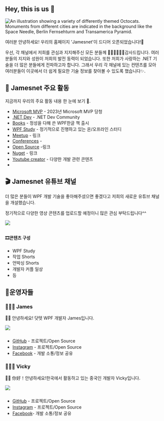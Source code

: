 ## Hey, this is us 👋

![An illustration showing a variety of differently themed Octocats. Monuments from different cities are indicated in the background like the Space Needle, Berlin Fernsehturm and Transamerica Pyramid.](https://user-images.githubusercontent.com/3369400/133268513-5bfe2f93-4402-42c9-a403-81c9e86934b6.jpeg)

여러분 안녕하세요! 우리의 홈페이지 'Jamesnet'이 드디어 오픈되었습니다!🎉

우선, 각 채널에서 저희를 관심과 지지해주신 모든 분들께 🙇🏻‍♀️🙇🏻‍♂️감사드립니다. 여러분들의 지지와 성원이 저희의 발전 동력이 되었습니다. 또한 저희가 사랑하는 .NET 기술을 더 많은 분들에게 전파하고자 합니다. 그래서 우리 각 채널에 있는 컨텐츠를 모아 여러분들이 이곳에서 더 쉽게 필요한 기술 정보를 찾아볼 수 있도록 했습니다✨.


## 📝 Jamesnet 주요 활동

지금까지 우리의 주요 활동 내용 한 눈에 보기  🙌.

- [Microsoft MVP](https://mvp.microsoft.com/en-us/PublicProfile/5005210?fullName=Jaewung%20Lee) - 2023년 Microsoft MVP 당청
- [.NET Dev](https://forum.dotnetdev.kr/u/jamesnet214/summary) - .NET Dev Community 
- [Books](https://jamesnet.dev/books) - 정성을 다해 쓴 WPF한글 책 출시 
- [WPF Study](https://github.com/jamesnet214/wpf) - 정기적으로 진행하고 있는 온/오프라인 스터디
- [Meetup](https://github.com/git-lfs/git-lfs) - 링크 
- [Conferences](https://github.com/git-lfs/git-lfs) -  
- [Open Source](https://github.com/jamesnet214) -링크 
- [Nuget](https://github.com/git-lfs/git-lfs) - 링크
- [Youtube creator](https://www.youtube.com/channel/UCjtjzutyfunsXV0T6evc8pA) - 다양한 개발 관련 콘텐츠 
- 

## 🎬 Jamesnet 유튜브 채널

더 많은 분들이 WPF 개발 기술을 좋아해주셨으면 좋겠다고 저희의 새로운 유튜브 채널을 개설했습니다. 

정기적으로 다양한 영상 콘텐츠를 업로드할 예정이니 많은 관심 부탁드립니다^^

<img src="https://user-images.githubusercontent.com/52397976/234247636-6602e21f-c12c-40f0-8cf7-b552f4bc248a.jpg" style="width: auto; max-width: 360px; margin-bottom: 10px"/>

#### 🎞콘텐츠 구성 
- WPF Study 
- 작업 Shorts 
- 언박싱 Shorts  
- 개발자 커플 일상
- 등 



## 📍운영자들

### 👨🏻‍💻 James
👋🏻 안녕하세요! 닷텟 WPF 개발자 James입니다. 

<img src="https://user-images.githubusercontent.com/52397976/234251292-b5cd721a-df89-4c88-9965-17c6bb68b65b.png" style="width: auto; max-width: 120px; margin-bottom: 10px"/>

- [GitHub]([https://github.com/cli/cli](https://github.com/jamesnet214)) - 프로젝트/Open Source
- [Instagram](https://www.instagram.com/jamesnet214/?igshid=YmMyMTA2M2Y%3D)  - 프로젝트/Open Source
- [Facebook](https://www.facebook.com/jamesnet214) - 개발 소통/정보 공유

### 👩🏻‍💻 Vicky
👋🏻 你好！안녕하세요!한국에서 활동하고 있는 중국인 개발자 Vicky입니다.

<img src="https://user-images.githubusercontent.com/52397976/234255707-ec798738-2550-4f1b-9ec7-57324b4346aa.png" style="width: auto; max-width: 120px; margin-bottom: 10px"/>


- [GitHub](https://github.com/quyang115)  - 프로젝트/Open Source
- [Instagram](https://www.instagram.com/vickyqu115/?igshid=YmMyMTA2M2Y%3D) - 프로젝트/Open Source
- [Facebook](https://www.facebook.com/profile.php?id=100091905613316)- 개발 소통/정보 공유


